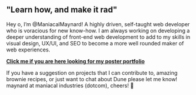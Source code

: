 ## "Learn how, and make it rad"

Hey o, I’m @ManiacalMaynard! A highly driven, self-taught web developer who is voracious for new know-how. I am always working on developing a deeper understanding of front-end web development to add to my skills in visual design, UX/UI, and SEO to become a more well rounded maker of web experiences.

**[Click me if you are here looking for my poster portfolio](https://maniacalmaynard.github.io/posterpage/)**

If you have a suggestion on projects that I can contribute to, amazing brownie recipes, or just want to chat about Dune please let me know! maynard at maniacal industries (dotcom), cheers! 🍻

<!-- Site is temporarily down for... reasons... [maniacalindustries.com](https://www.maniacalindustries.com/) 
 -->
<!---
ManiacalMaynard/ManiacalMaynard is a ✨ special ✨ repository because its `README.md` (this file) appears on your GitHub profile.
You can click the Preview link to take a look at your changes.
--->
